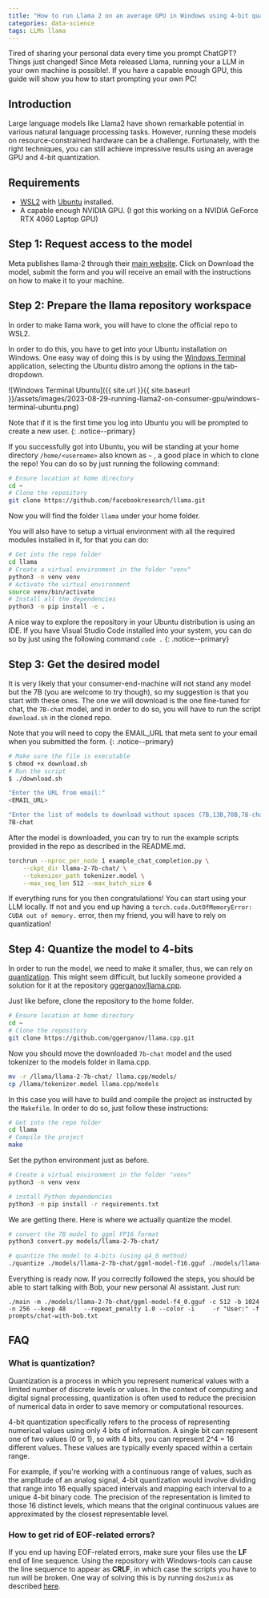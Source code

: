 ```yaml
---
title: "How to run Llama 2 on an average GPU in Windows using 4-bit quantization"
categories: data-science
tags: LLMs llama
---
```


Tired of sharing your personal data every time you prompt ChatGPT? Things just changed! Since Meta released Llama, running your a LLM in your own machine is possible!. If you have a capable enough GPU, this guide will show you how to start prompting your own PC!

## Introduction

Large language models like Llama2 have shown remarkable potential in various natural language processing tasks. However, running these models on resource-constrained hardware can be a challenge. Fortunately, with the right techniques, you can still achieve impressive results using an average GPU and 4-bit quantization.

## Requirements

- [WSL2](https://learn.microsoft.com/en-us/windows/wsl/install) with [Ubuntu](https://apps.microsoft.com/store/detail/ubuntu-22042-lts/9PN20MSR04DW) installed.
- A capable enough NVIDIA GPU. (I got this working on a NVIDIA GeForce RTX 4060 Laptop GPU)

## Step 1: Request access to the model

Meta publishes llama-2 through their [main website](https://ai.meta.com/llama/). Click on Download the model, submit the form and you will receive an email with the instructions on how to make it to your machine.

## Step 2: Prepare the llama repository workspace

In order to make llama work, you will have to clone the official repo to WSL2.

In order to do this, you have to get into your Ubuntu installation on Windows. One easy way of doing this is by using the [Windows Terminal](https://apps.microsoft.com/store/detail/windows-terminal/9N0DX20HK701) application, selecting the Ubuntu distro among the options in the tab-dropdown.

![Windows Terminal Ubuntu]({{ site.url }}{{ site.baseurl }}/assets/images/2023-08-29-running-llama2-on-consumer-gpu/windows-terminal-ubuntu.png)

Note that if it is the first time you log into Ubuntu you will be prompted to create a new user.
{: .notice--primary}

If you successfully got into Ubuntu, you will be standing at your home directory `/home/<username>` also known as `~` , a good place in which to clone the repo! You can do so by just running the following command:

```bash
# Ensure location at home directory
cd ~
# Clone the repository
git clone https://github.com/facebookresearch/llama.git
```

Now you will find the folder `llama` under your home folder.

You will also have to setup a virtual environment with all the required modules installed in it, for that you can do:

```bash
# Get into the repo folder
cd llama
# Create a virtual environment in the folder "venv"
python3 -m venv venv
# Activate the virtual environment
source venv/bin/activate
# Install all the dependencies
python3 -m pip install -e .
```

A nice way to explore the repository in your Ubuntu distribution is using an IDE. If you have Visual Studio Code installed into your system, you can do so by just using the following command `code .`
{: .notice--primary}

## Step 3: Get the desired model

It is very likely that your consumer-end-machine will not stand any model but the 7B (you are welcome to try though), so my suggestion is that you start with these ones. The one we will download is the one fine-tuned for chat, the `7B-chat` model, and in order to do so, you will have to run the script `download.sh` in the cloned repo.

Note that you will need to copy the EMAIL_URL that meta sent to your email when you submitted the form.
{: .notice--primary}

```bash
# Make sure the file is executable
$ chmod +x download.sh
# Run the script
$ ./download.sh

"Enter the URL from email:"
<EMAIL_URL>

"Enter the list of models to download without spaces (7B,13B,70B,7B-chat,13B-chat,70B-chat), or press Enter for all:"
7B-chat
```

After the model is downloaded, you can try to run the example scripts provided in the repo as described in the README.md.

```bash
torchrun --nproc_per_node 1 example_chat_completion.py \
    --ckpt_dir llama-2-7b-chat/ \
    --tokenizer_path tokenizer.model \
    --max_seq_len 512 --max_batch_size 6
```

If everything runs for you then congratulations! You can start using your LLM locally. If not and you end up having a `torch.cuda.OutOfMemoryError: CUDA out of memory.` error, then my friend, you will have to rely on quantization!

## Step 4: Quantize the model to 4-bits

In order to run the model, we need to make it smaller, thus, we can rely on [quantization](#what-is-quantization). This might seem difficult, but luckily someone provided a solution for it at the repository [ggerganov/llama.cpp](https://github.com/ggerganov/llama.cpp).

Just like before, clone the repository to the home folder.

```bash
# Ensure location at home directory
cd ~
# Clone the repository
git clone https://github.com/ggerganov/llama.cpp.git
```

Now you should move the downloaded `7b-chat` model and the used tokenizer to the models folder in llama.cpp.

```bash
mv -r /llama/llama-2-7b-chat/ llama.cpp/models/
cp /llama/tokenizer.model llama.cpp/models
```

In this case you will have to build and compile the project as instructed by the `Makefile`. In order to do so, just follow these instructions:

```bash
# Get into the repo folder
cd llama
# Compile the project
make
```

Set the python environment just as before.

```bash
# Create a virtual environment in the folder "venv"
python3 -m venv venv

# install Python dependencies
python3 -m pip install -r requirements.txt
```

We are getting there. Here is where we actually quantize the model.

```bash
# convert the 7B model to ggml FP16 format
python3 convert.py models/llama-2-7b-chat/

# quantize the model to 4-bits (using q4_0 method)
./quantize ./models/llama-2-7b-chat/ggml-model-f16.gguf ./models/llama-2-7b-chat/ggml-model-q4_0.gguf q4_0
```

Everything is ready now. If you correctly followed the steps, you should be able to start talking with Bob, your new personal AI assistant. Just run:

```
./main -m ./models/llama-2-7b-chat/ggml-model-f4_0.gguf -c 512 -b 1024 -n 256 --keep 48     --repeat_penalty 1.0 --color -i     -r "User:" -f prompts/chat-with-bob.txt
```

## FAQ

### What is quantization?

Quantization is a process in which you represent numerical values with a limited number of discrete levels or values. In the context of computing and digital signal processing, quantization is often used to reduce the precision of numerical data in order to save memory or computational resources.

4-bit quantization specifically refers to the process of representing numerical values using only 4 bits of information. A single bit can represent one of two values (0 or 1), so with 4 bits, you can represent 2^4 = 16 different values. These values are typically evenly spaced within a certain range.

For example, if you're working with a continuous range of values, such as the amplitude of an analog signal, 4-bit quantization would involve dividing that range into 16 equally spaced intervals and mapping each interval to a unique 4-bit binary code. The precision of the representation is limited to those 16 distinct levels, which means that the original continuous values are approximated by the closest representable level.

### How to get rid of EOF-related errors?

If you end up having EOF-related errors, make sure your files use the **LF** end of line sequence. Using the repository with Windows-tools can cause the line sequence to appear as **CRLF**, in which case the scripts you have to run will be broken. One way of solving this is by running `dos2unix` as described [here](https://stackoverflow.com/questions/11929461/how-can-i-run-dos2unix-on-an-entire-directory).
